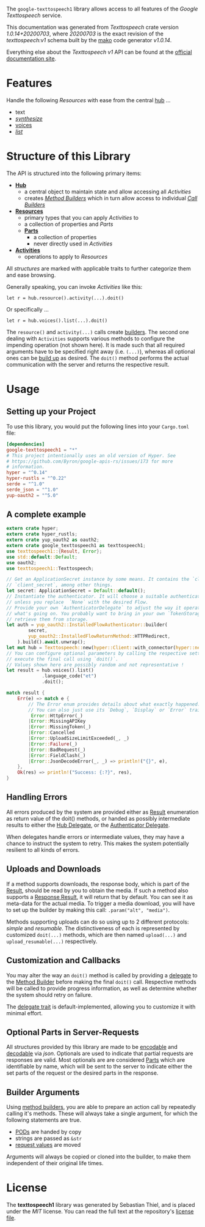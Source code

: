 <!---
DO NOT EDIT !
This file was generated automatically from 'src/mako/api/README.md.mako'
DO NOT EDIT !
-->
The `google-texttospeech1` library allows access to all features of the *Google Texttospeech* service.

This documentation was generated from *Texttospeech* crate version *1.0.14+20200703*, where *20200703* is the exact revision of the *texttospeech:v1* schema built by the [mako](http://www.makotemplates.org/) code generator *v1.0.14*.

Everything else about the *Texttospeech* *v1* API can be found at the
[official documentation site](https://cloud.google.com/text-to-speech/).
# Features

Handle the following *Resources* with ease from the central [hub](https://docs.rs/google-texttospeech1/1.0.14+20200703/google_texttospeech1/Texttospeech) ... 

* text
 * [*synthesize*](https://docs.rs/google-texttospeech1/1.0.14+20200703/google_texttospeech1/api::TextSynthesizeCall)
* [voices](https://docs.rs/google-texttospeech1/1.0.14+20200703/google_texttospeech1/api::Voice)
 * [*list*](https://docs.rs/google-texttospeech1/1.0.14+20200703/google_texttospeech1/api::VoiceListCall)




# Structure of this Library

The API is structured into the following primary items:

* **[Hub](https://docs.rs/google-texttospeech1/1.0.14+20200703/google_texttospeech1/Texttospeech)**
    * a central object to maintain state and allow accessing all *Activities*
    * creates [*Method Builders*](https://docs.rs/google-texttospeech1/1.0.14+20200703/google_texttospeech1/client::MethodsBuilder) which in turn
      allow access to individual [*Call Builders*](https://docs.rs/google-texttospeech1/1.0.14+20200703/google_texttospeech1/client::CallBuilder)
* **[Resources](https://docs.rs/google-texttospeech1/1.0.14+20200703/google_texttospeech1/client::Resource)**
    * primary types that you can apply *Activities* to
    * a collection of properties and *Parts*
    * **[Parts](https://docs.rs/google-texttospeech1/1.0.14+20200703/google_texttospeech1/client::Part)**
        * a collection of properties
        * never directly used in *Activities*
* **[Activities](https://docs.rs/google-texttospeech1/1.0.14+20200703/google_texttospeech1/client::CallBuilder)**
    * operations to apply to *Resources*

All *structures* are marked with applicable traits to further categorize them and ease browsing.

Generally speaking, you can invoke *Activities* like this:

```Rust,ignore
let r = hub.resource().activity(...).doit()
```

Or specifically ...

```ignore
let r = hub.voices().list(...).doit()
```

The `resource()` and `activity(...)` calls create [builders][builder-pattern]. The second one dealing with `Activities` 
supports various methods to configure the impending operation (not shown here). It is made such that all required arguments have to be 
specified right away (i.e. `(...)`), whereas all optional ones can be [build up][builder-pattern] as desired.
The `doit()` method performs the actual communication with the server and returns the respective result.

# Usage

## Setting up your Project

To use this library, you would put the following lines into your `Cargo.toml` file:

```toml
[dependencies]
google-texttospeech1 = "*"
# This project intentionally uses an old version of Hyper. See
# https://github.com/Byron/google-apis-rs/issues/173 for more
# information.
hyper = "^0.14"
hyper-rustls = "^0.22"
serde = "^1.0"
serde_json = "^1.0"
yup-oauth2 = "^5.0"
```

## A complete example

```Rust
extern crate hyper;
extern crate hyper_rustls;
extern crate yup_oauth2 as oauth2;
extern crate google_texttospeech1 as texttospeech1;
use texttospeech1::{Result, Error};
use std::default::Default;
use oauth2;
use texttospeech1::Texttospeech;

// Get an ApplicationSecret instance by some means. It contains the `client_id` and 
// `client_secret`, among other things.
let secret: ApplicationSecret = Default::default();
// Instantiate the authenticator. It will choose a suitable authentication flow for you, 
// unless you replace  `None` with the desired Flow.
// Provide your own `AuthenticatorDelegate` to adjust the way it operates and get feedback about 
// what's going on. You probably want to bring in your own `TokenStorage` to persist tokens and
// retrieve them from storage.
let auth = yup_oauth2::InstalledFlowAuthenticator::builder(
        secret,
        yup_oauth2::InstalledFlowReturnMethod::HTTPRedirect,
    ).build().await.unwrap();
let mut hub = Texttospeech::new(hyper::Client::with_connector(hyper::net::HttpsConnector::new(hyper_rustls::TlsClient::new())), auth);
// You can configure optional parameters by calling the respective setters at will, and
// execute the final call using `doit()`.
// Values shown here are possibly random and not representative !
let result = hub.voices().list()
             .language_code("et")
             .doit();

match result {
    Err(e) => match e {
        // The Error enum provides details about what exactly happened.
        // You can also just use its `Debug`, `Display` or `Error` traits
         Error::HttpError(_)
        |Error::MissingAPIKey
        |Error::MissingToken(_)
        |Error::Cancelled
        |Error::UploadSizeLimitExceeded(_, _)
        |Error::Failure(_)
        |Error::BadRequest(_)
        |Error::FieldClash(_)
        |Error::JsonDecodeError(_, _) => println!("{}", e),
    },
    Ok(res) => println!("Success: {:?}", res),
}

```
## Handling Errors

All errors produced by the system are provided either as [Result](https://docs.rs/google-texttospeech1/1.0.14+20200703/google_texttospeech1/client::Result) enumeration as return value of
the doit() methods, or handed as possibly intermediate results to either the 
[Hub Delegate](https://docs.rs/google-texttospeech1/1.0.14+20200703/google_texttospeech1/client::Delegate), or the [Authenticator Delegate](https://docs.rs/yup-oauth2/*/yup_oauth2/trait.AuthenticatorDelegate.html).

When delegates handle errors or intermediate values, they may have a chance to instruct the system to retry. This 
makes the system potentially resilient to all kinds of errors.

## Uploads and Downloads
If a method supports downloads, the response body, which is part of the [Result](https://docs.rs/google-texttospeech1/1.0.14+20200703/google_texttospeech1/client::Result), should be
read by you to obtain the media.
If such a method also supports a [Response Result](https://docs.rs/google-texttospeech1/1.0.14+20200703/google_texttospeech1/client::ResponseResult), it will return that by default.
You can see it as meta-data for the actual media. To trigger a media download, you will have to set up the builder by making
this call: `.param("alt", "media")`.

Methods supporting uploads can do so using up to 2 different protocols: 
*simple* and *resumable*. The distinctiveness of each is represented by customized 
`doit(...)` methods, which are then named `upload(...)` and `upload_resumable(...)` respectively.

## Customization and Callbacks

You may alter the way an `doit()` method is called by providing a [delegate](https://docs.rs/google-texttospeech1/1.0.14+20200703/google_texttospeech1/client::Delegate) to the 
[Method Builder](https://docs.rs/google-texttospeech1/1.0.14+20200703/google_texttospeech1/client::CallBuilder) before making the final `doit()` call. 
Respective methods will be called to provide progress information, as well as determine whether the system should 
retry on failure.

The [delegate trait](https://docs.rs/google-texttospeech1/1.0.14+20200703/google_texttospeech1/client::Delegate) is default-implemented, allowing you to customize it with minimal effort.

## Optional Parts in Server-Requests

All structures provided by this library are made to be [encodable](https://docs.rs/google-texttospeech1/1.0.14+20200703/google_texttospeech1/client::RequestValue) and 
[decodable](https://docs.rs/google-texttospeech1/1.0.14+20200703/google_texttospeech1/client::ResponseResult) via *json*. Optionals are used to indicate that partial requests are responses 
are valid.
Most optionals are are considered [Parts](https://docs.rs/google-texttospeech1/1.0.14+20200703/google_texttospeech1/client::Part) which are identifiable by name, which will be sent to 
the server to indicate either the set parts of the request or the desired parts in the response.

## Builder Arguments

Using [method builders](https://docs.rs/google-texttospeech1/1.0.14+20200703/google_texttospeech1/client::CallBuilder), you are able to prepare an action call by repeatedly calling it's methods.
These will always take a single argument, for which the following statements are true.

* [PODs][wiki-pod] are handed by copy
* strings are passed as `&str`
* [request values](https://docs.rs/google-texttospeech1/1.0.14+20200703/google_texttospeech1/client::RequestValue) are moved

Arguments will always be copied or cloned into the builder, to make them independent of their original life times.

[wiki-pod]: http://en.wikipedia.org/wiki/Plain_old_data_structure
[builder-pattern]: http://en.wikipedia.org/wiki/Builder_pattern
[google-go-api]: https://github.com/google/google-api-go-client

# License
The **texttospeech1** library was generated by Sebastian Thiel, and is placed 
under the *MIT* license.
You can read the full text at the repository's [license file][repo-license].

[repo-license]: https://github.com/Byron/google-apis-rsblob/master/LICENSE.md
